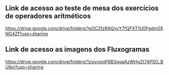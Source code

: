 ## Link de acesso ao teste de mesa dos exercícios de operadores aritméticos

https://drive.google.com/drive/folders/1gOC2fzRAQyvY7fQFXT1U0Fgdm0XNG4Zf?usp=sharing

## Link de acesso as imagens dos Fluxogramas

https://drive.google.com/drive/folders/1zsiycpqP8B3qgaAzWHgZt74PSO_BUIkn?usp=sharing

